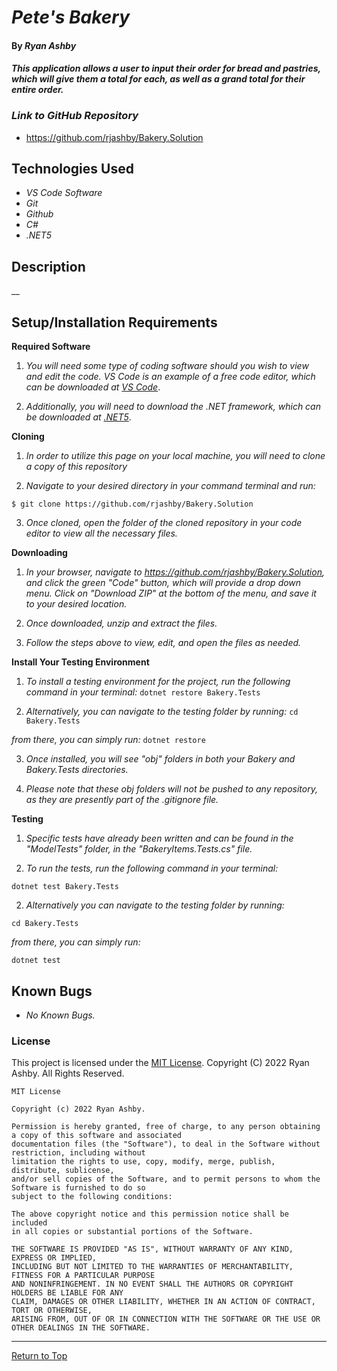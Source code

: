 # _Pete's Bakery_ 

#### By _**Ryan Ashby**_ 

#### _This application allows a user to input their order for bread and pastries, which will give them a total for each, as well as a grand total for their entire order._

### _Link to GitHub Repository_

* https://github.com/rjashby/Bakery.Solution

## Technologies Used 

* _VS Code Software_
* _Git_
* _Github_
* _C#_
* _.NET5_


## Description 

__

## Setup/Installation Requirements 

**Required Software**

1) _You will need some type of coding software should you wish to view and edit the code. VS Code is an example of a free code editor, which can be downloaded at [VS Code](https://code.visualstudio.com/)_.

2) _Additionally, you will need to download the .NET framework, which can be downloaded at [.NET5](https://dotnet.microsoft.com/en-us/download/dotnet/5.0)_.

**Cloning**

1) _In order to utilize this page on your local machine, you will need to clone a copy of this repository_

2) _Navigate to your desired directory in your command terminal and run:_

``` $ git clone https://github.com/rjashby/Bakery.Solution ```

3) _Once cloned, open the folder of the cloned repository in your code editor to view all the necessary files._


**Downloading**

1) _In your browser, navigate to https://github.com/rjashby/Bakery.Solution, and click the green "Code" button, which will provide a drop down menu. Click on "Download ZIP" at the bottom of the menu, and save it to your desired location._

2) _Once downloaded, unzip and extract the files._

3) _Follow the steps above to view, edit, and open the files as needed._


**Install Your Testing Environment** 

1) _To install a testing environment for the project, run the following command in your terminal:_ ```dotnet restore Bakery.Tests```

2) _Alternatively, you can navigate to the testing folder by running:_ ``` cd Bakery.Tests ```

_from there, you can simply run:_  ```dotnet restore```

3) _Once installed, you will see "obj" folders in both your Bakery and Bakery.Tests directories._

4) _Please note that these obj folders will not be pushed to any repository, as they are presently part of the .gitignore file._

**Testing**

1) _Specific tests have already been written and can be found in the "ModelTests" folder, in the "BakeryItems.Tests.cs" file._

1) _To run the tests, run the following command in your terminal:_

```dotnet test Bakery.Tests```

2) _Alternatively you can navigate to the testing folder by running:_

``` cd Bakery.Tests ```

_from there, you can simply run:_ 

```dotnet test```

## Known Bugs 

* _No Known Bugs._  

### License

This project is licensed under the [MIT License](https://opensource.org/licenses/MIT). Copyright (C) 2022 Ryan Ashby. All Rights Reserved.

```
MIT License

Copyright (c) 2022 Ryan Ashby.

Permission is hereby granted, free of charge, to any person obtaining a copy of this software and associated 
documentation files (the "Software"), to deal in the Software without restriction, including without 
limitation the rights to use, copy, modify, merge, publish, distribute, sublicense, 
and/or sell copies of the Software, and to permit persons to whom the Software is furnished to do so 
subject to the following conditions:

The above copyright notice and this permission notice shall be included 
in all copies or substantial portions of the Software.

THE SOFTWARE IS PROVIDED "AS IS", WITHOUT WARRANTY OF ANY KIND, EXPRESS OR IMPLIED, 
INCLUDING BUT NOT LIMITED TO THE WARRANTIES OF MERCHANTABILITY, FITNESS FOR A PARTICULAR PURPOSE 
AND NONINFRINGEMENT. IN NO EVENT SHALL THE AUTHORS OR COPYRIGHT HOLDERS BE LIABLE FOR ANY 
CLAIM, DAMAGES OR OTHER LIABILITY, WHETHER IN AN ACTION OF CONTRACT, TORT OR OTHERWISE, 
ARISING FROM, OUT OF OR IN CONNECTION WITH THE SOFTWARE OR THE USE OR OTHER DEALINGS IN THE SOFTWARE.
```

------------------------------

<a href="#">Return to Top</a>